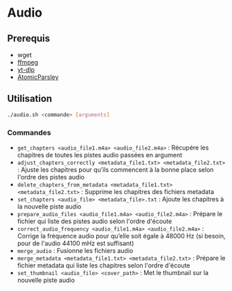 # Audio

## Prerequis

- wget
- [ffmpeg](https://github.com/FFmpeg/FFmpeg)
- [yt-dlp](https://github.com/yt-dlp/yt-dlp)
- [AtomicParsley](https://github.com/wez/atomicparsley)

## Utilisation

```bash
./audio.sh <commande> [arguments]
```

### Commandes

- `get_chapters <audio_file1.m4a> <audio_file2.m4a>` : Récupére les chapitres de toutes les pistes audio passées en argument
- `adjust_chapters_correctly <metadata_file1.txt> <metadata_file2.txt>` : Ajuste les chapitres pour qu’ils commencent à la bonne place selon l'ordre des pistes audio
- `delete_chapters_from_metadata <metadata_file1.txt> <metadata_file2.txt>` : Supprime les chapitres des fichiers metadata
- `set_chapters <audio_file> <metadata_file>.txt` : Ajoute les chapitres à la nouvelle piste audio
- `prepare_audio_files <audio_file1.m4a> <audio_file2.m4a>` : Prépare le fichier qui liste des pistes audio selon l'ordre d'écoute
- `correct_audio_frequency <audio_file1.m4a> <audio_file2.m4a>` : Corrige la fréquence audio pour qu’elle soit égale à 48000 Hz (si besoin, pour de l'audio 44100 mHz est suffisant)
- `merge_audio` : Fusionne les fichiers audio
- `merge_metadata <metadata_file1.txt> <metadata_file2.txt>` : Prépare le fichier metadata qui liste les chapitres selon l'ordre d'écoute
- `set_thumbnail <audio_file> <cover_path>` : Met le thumbnail sur la nouvelle piste audio